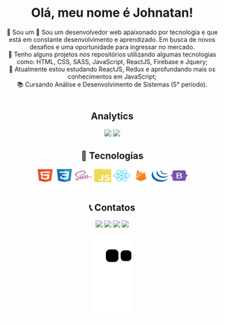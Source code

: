 <h1 align="center">Olá, meu nome é Johnatan!</h1>
<div align="center">
 👋 Sou um 👋 Sou um desenvolvedor web apaixonado por tecnologia e que está em constante desenvolvimento e aprendizado. Em busca de novos desafios e uma oportunidade para ingressar no mercado.
 <br>
 🔭 Tenho alguns projetos nos repositórios utilizando algumas tecnologias como: HTML, CSS, SASS, JavaScript, ReactJS, Firebase e Jquery;
 <br>
 🌱 Atualmente estou estudando ReactJS, Redux e aprofundando mais os conhecimentos em JavaScript;
 <br>
 📚 Cursando Análise e Desenvolvimento de Sistemas (5° período).
</div>

<br>


<div align="center">
  <h2>Analytics</h2>
  <img width="450em"  src="https://github-readme-stats.vercel.app/api?username=johnatanSO&show_icons=true&theme=monokai&include_all_commits=true&count_private=true"/>
  <img width="450em"   src="https://github-readme-stats.vercel.app/api/top-langs/?username=johnatanSO&layout=compact&langs_count=7&theme=monokai"/>
</div>
  
>
<div align="center" style="display: inline_block">
 <h2>🚀 Tecnologias </h2>
    <img align="center" alt="John-HTML" height="30" width="40"                src="https://raw.githubusercontent.com/devicons/devicon/master/icons/html5/html5-original.svg">
    <img align="center" alt="John-CSS" height="30" width="40" src="https://raw.githubusercontent.com/devicons/devicon/master/icons/css3/css3-original.svg">
    <img align="center" alt="John-Bootstrap" height="30" width="40" src="https://raw.githubusercontent.com/devicons/devicon/master/icons/sass/sass-original.svg">
    <img align="center" alt="John-JS" height="30" width="40" src="https://raw.githubusercontent.com/devicons/devicon/master/icons/javascript/javascript-plain.svg">
    <img align="center" alt="John-React" height="30" width="40" src="https://raw.githubusercontent.com/devicons/devicon/master/icons/react/react-original.svg">
    <img align="center" alt="John-Firebase" height="30" width="40" src="https://raw.githubusercontent.com/devicons/devicon/master/icons/firebase/firebase-plain.svg">
    <img align="center" alt="John-Jquery" height="30" width="40" src="https://raw.githubusercontent.com/devicons/devicon/master/icons/jquery/jquery-original.svg">
    <img align="center" alt="John-Bootstrap" height="30" width="40" src="https://raw.githubusercontent.com/devicons/devicon/master/icons/bootstrap/bootstrap-plain.svg">
    
  
</div>
    
  
  <br>
<div align="center"> 
  <h2>📞 Contatos</h2>
  <a href="https://instagram.com/john.s.o" target="_blank"><img src="https://img.shields.io/badge/-Instagram-%23E4405F?style=for-the-badge&logo=instagram&logoColor=white" target="_blank"></a>
  <a href = "mailto:devsantosjohn@gmail.com"><img src="https://img.shields.io/badge/-Gmail-%23333?style=for-the-badge&logo=gmail&logoColor=white" target="_blank"></a>
  <a href="https://www.linkedin.com/in/johnatan-santos" target="_blank"><img src="https://img.shields.io/badge/-LinkedIn-%230077B5?style=for-the-badge&logo=linkedin&logoColor=white" target="_blank"></a>
 <a href="https://wa.me/61984022596" target="_blank"><img src="https://img.shields.io/badge/-Whatsapp-4af23?style=for-the-badge&logo=whatsapp&logoColor=white" target="_blank"></a>
 
 
  ![Snake animation](https://github.com/johnatanSO/johnatanSO/blob/output/github-contribution-grid-snake.svg)
</div>
